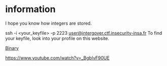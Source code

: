 # information

I hope you know how integers are stored.

ssh -i <your_keyfile> -p 2223 user@intergover.ctf.insecurity-insa.fr To find your keyfile, look into your profile on this website.

[Binary](https://github.com/southctf/inshack-2019/blob/master/intergover)

https://www.youtube.com/watch?v=_BgblvF90UE
